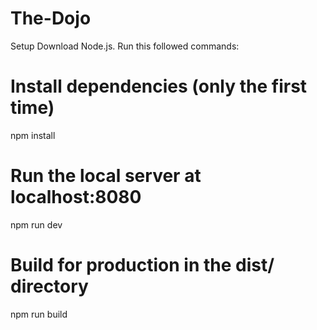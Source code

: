 # The-Dojo

Setup
Download Node.js. Run this followed commands:
# Install dependencies (only the first time)
npm install

# Run the local server at localhost:8080
npm run dev

# Build for production in the dist/ directory
npm run build

